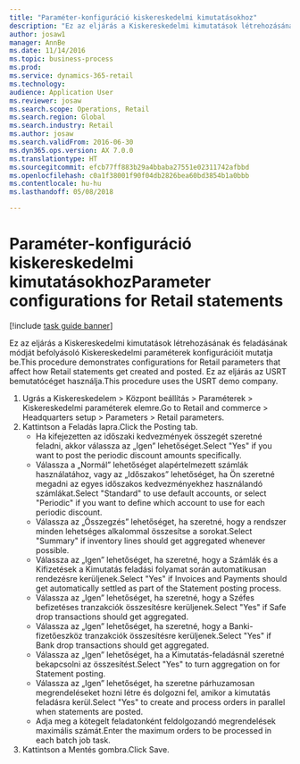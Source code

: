 ```yaml
--- 
title: "Paraméter-konfiguráció kiskereskedelmi kimutatásokhoz"
description: "Ez az eljárás a Kiskereskedelmi kimutatások létrehozásának és feladásának módját befolyásoló Kiskereskedelmi paraméterek konfigurációit mutatja be."
author: josaw1
manager: AnnBe
ms.date: 11/14/2016
ms.topic: business-process
ms.prod: 
ms.service: dynamics-365-retail
ms.technology: 
audience: Application User
ms.reviewer: josaw
ms.search.scope: Operations, Retail
ms.search.region: Global
ms.search.industry: Retail
ms.author: josaw
ms.search.validFrom: 2016-06-30
ms.dyn365.ops.version: AX 7.0.0
ms.translationtype: HT
ms.sourcegitcommit: efcb77ff883b29a4bbaba27551e02311742afbbd
ms.openlocfilehash: c0a1f38001f90f04db2826bea60bd3854b1a0bbb
ms.contentlocale: hu-hu
ms.lasthandoff: 05/08/2018

---
```

# <a name="parameter-configurations-for-retail-statements"></a><span data-ttu-id="aee43-103">Paraméter-konfiguráció kiskereskedelmi kimutatásokhoz</span><span class="sxs-lookup"><span data-stu-id="aee43-103">Parameter configurations for Retail statements</span></span>

[!include [task guide banner](../includes/task-guide-banner.md)]

<span data-ttu-id="aee43-104">Ez az eljárás a Kiskereskedelmi kimutatások létrehozásának és feladásának módját befolyásoló Kiskereskedelmi paraméterek konfigurációit mutatja be.</span><span class="sxs-lookup"><span data-stu-id="aee43-104">This procedure demonstrates configurations for Retail parameters that affect how Retail statements get created and posted.</span></span> <span data-ttu-id="aee43-105">Ez az eljárás az USRT bemutatócéget használja.</span><span class="sxs-lookup"><span data-stu-id="aee43-105">This procedure uses the USRT demo company.</span></span>

1. <span data-ttu-id="aee43-106">Ugrás a Kiskereskedelem > Központ beállítás > Paraméterek > Kiskereskedelmi paraméterek elemre.</span><span class="sxs-lookup"><span data-stu-id="aee43-106">Go to Retail and commerce > Headquarters setup  > Parameters > Retail parameters.</span></span>
2. <span data-ttu-id="aee43-107">Kattintson a Feladás lapra.</span><span class="sxs-lookup"><span data-stu-id="aee43-107">Click the Posting tab.</span></span>
    * <span data-ttu-id="aee43-108">Ha kifejezetten az időszaki kedvezmények összegét szeretné feladni, akkor válassza az „Igen” lehetőséget.</span><span class="sxs-lookup"><span data-stu-id="aee43-108">Select "Yes" if you want to post the periodic discount amounts specifically.</span></span>  
    * <span data-ttu-id="aee43-109">Válassza a „Normál” lehetőséget alapértelmezett számlák használatához, vagy az „Időszakos” lehetőséget, ha Ön szeretné megadni az egyes időszakos kedvezményekhez használandó számlákat.</span><span class="sxs-lookup"><span data-stu-id="aee43-109">Select "Standard" to use default accounts, or select "Periodic" if you want to define which account to use for each periodic discount.</span></span>  
    * <span data-ttu-id="aee43-110">Válassza az „Összegzés” lehetőséget, ha szeretné, hogy a rendszer minden lehetséges alkalommal összesítse a sorokat.</span><span class="sxs-lookup"><span data-stu-id="aee43-110">Select "Summary" if inventory lines should get aggregated whenever possible.</span></span>  
    * <span data-ttu-id="aee43-111">Válassza az „Igen” lehetőséget, ha szeretné, hogy a Számlák és a Kifizetések a Kimutatás feladási folyamat során automatikusan rendezésre kerüljenek.</span><span class="sxs-lookup"><span data-stu-id="aee43-111">Select "Yes" if Invoices and Payments should get automatically settled as part of the Statement posting process.</span></span>  
    * <span data-ttu-id="aee43-112">Válassza az „Igen” lehetőséget, ha szeretné, hogy a Széfes befizetéses tranzakciók összesítésre kerüljenek.</span><span class="sxs-lookup"><span data-stu-id="aee43-112">Select "Yes" if Safe drop transactions should get aggregated.</span></span>  
    * <span data-ttu-id="aee43-113">Válassza az „Igen” lehetőséget, ha szeretné, hogy a Banki-fizetőeszköz tranzakciók összesítésre kerüljenek.</span><span class="sxs-lookup"><span data-stu-id="aee43-113">Select "Yes" if Bank drop transactions should get aggregated.</span></span>  
    * <span data-ttu-id="aee43-114">Válassza az „Igen” lehetőséget, ha a Kimutatás-feladásnál szeretné bekapcsolni az összesítést.</span><span class="sxs-lookup"><span data-stu-id="aee43-114">Select "Yes" to turn aggregation on for Statement posting.</span></span>  
    * <span data-ttu-id="aee43-115">Válassza az „Igen” lehetőséget, ha szeretne párhuzamosan megrendeléseket hozni létre és dolgozni fel, amikor a kimutatás feladásra kerül.</span><span class="sxs-lookup"><span data-stu-id="aee43-115">Select "Yes" to create and process orders in parallel when statements are posted.</span></span>  
    * <span data-ttu-id="aee43-116">Adja meg a kötegelt feladatonként feldolgozandó megrendelések maximális számát.</span><span class="sxs-lookup"><span data-stu-id="aee43-116">Enter the maximum orders to be processed in each batch job task.</span></span>  
3. <span data-ttu-id="aee43-117">Kattintson a Mentés gombra.</span><span class="sxs-lookup"><span data-stu-id="aee43-117">Click Save.</span></span>


